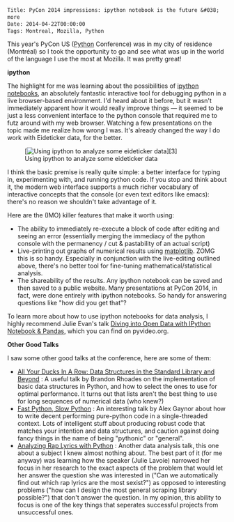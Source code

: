     Title: PyCon 2014 impressions: ipython notebook is the future &#038; more
    Date: 2014-04-22T00:00:00
    Tags: Montreal, Mozilla, Python

This year's PyCon US ([Python][1] Conference) was in my city of residence (Montr&eacute;al) so I took the opportunity to go and see what was up in the world of the language I use the most at Mozilla. It was pretty great!

**ipython**

The highlight for me was learning about the possibilities of [ipython notebooks][2], an absolutely fantastic interactive tool for debugging python in a live browser-based environment. I'd heard about it before, but it wasn't immediately apparent how it would really improve things &#8212; it seemed to be just a less convenient interface to the python console that required me to futz around with my web browser. Watching a few presentations on the topic made me realize how wrong I was. It's already changed the way I do work with Eideticker data, for the better.

<figure id="attachment_1042" style="width: 848px" class="wp-caption alignnone">[<img src="/files/2014/04/eideticker-ipython.png" alt="Using ipython to analyze some eideticker data" width="848" height="842" class="size-full wp-image-1042" srcset="/files/2014/04/eideticker-ipython-150x150.png 150w, /files/2014/04/eideticker-ipython-300x297.png 300w, /files/2014/04/eideticker-ipython.png 848w" sizes="(max-width: 848px) 100vw, 848px" />][3]<figcaption class="wp-caption-text">Using ipython to analyze some eideticker data</figcaption></figure>  
I think the basic premise is really quite simple: a better interface for typing in, experimenting with, and running python code. If you stop and think about it, the modern web interface supports a much richer vocabulary of interactive concepts that the console (or even text editors like emacs): there's no reason we shouldn't take advantage of it.

Here are the (IMO) killer features that make it worth using:

- The ability to immediately re-execute a block of code after editing and seeing an error (essentially merging the immediacy of the python console with the permanency / cut &#038; pastability of an actual script)
- Live-printing out graphs of numerical results using [matplotlib][4]. ZOMG this is so handy. Especially in conjunction with the live-editing outlined above, there's no better tool for fine-tuning mathematical/statistical analysis.
- The shareability of the results. Any ipython notebook can be saved and then saved to a public website. Many presentations at PyCon 2014, in fact, were done entirely with ipython notebooks. So handy for answering questions like "how did you get that"?

To learn more about how to use ipython notebooks for data analysis, I highly recommend Julie Evan's talk [Diving into Open Data with IPython Notebook &#038; Pandas][5], which you can find on pyvideo.org.

**Other Good Talks**

I saw some other good talks at the conference, here are some of them:

- [All Your Ducks In A Row: Data Structures in the Standard Library and Beyond][6] : A useful talk by Brandon Rhoades on the implementation of basic data structures in Python, and how to select the ones to use for optimal performance. It turns out that lists aren't the best thing to use for long sequences of numerical data (who knew?)
- [Fast Python, Slow Python][7] : An interesting talk by Alex Gaynor about how to write decent performing pure-python code in a single-threaded context. Lots of intelligent stuff about producing robust code that matches your intention and data structures, and caution against doing fancy things in the name of being "pythonic" or "general".
- [Analyzing Rap Lyrics with Python][8] : Another data analysis talk, this one about a subject I knew almost nothing about. The best part of it (for me anyway) was learning how the speaker (Julie Lavoie) narrowed her focus in her research to the exact aspects of the problem that would let her answer the question she was interested in ("Can we automatically find out which rap lyrics are the most sexist?") as opposed to interesting problems ("how can I design the most general scraping library possible?") that don't answer the question. In my opinion, this ability to focus is one of the key things that seperates successful projects from unsuccessful ones.

[1]: http://python.org
[2]: http://ipython.org/
[3]: /files/2014/04/eideticker-ipython.png
[4]: http://matplotlib.org/
[5]: http://pyvideo.org/video/2657/diving-into-open-data-with-ipython-notebook-pan-0
[6]: http://pyvideo.org/video/2571/all-your-ducks-in-a-row-data-structures-in-the-s
[7]: http://pyvideo.org/video/2627/fast-python-slow-python
[8]: http://pyvideo.org/video/2658/analyzing-rap-lyrics-with-python
